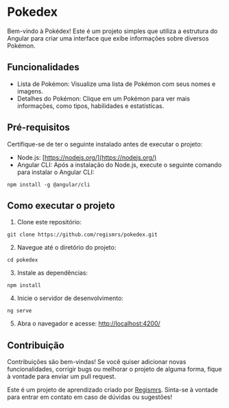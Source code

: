 # Pokedex
Bem-vindo à Pokédex! Este é um projeto simples que utiliza a estrutura do Angular para criar uma interface que exibe informações sobre diversos Pokémon.

## Funcionalidades

- Lista de Pokémon: Visualize uma lista de Pokémon com seus nomes e imagens.
- Detalhes do Pokémon: Clique em um Pokémon para ver mais informações, como tipos, habilidades e estatísticas.

## Pré-requisitos

Certifique-se de ter o seguinte instalado antes de executar o projeto:

- Node.js: [https://nodejs.org/](https://nodejs.org/)
- Angular CLI: Após a instalação do Node.js, execute o seguinte comando para instalar o Angular CLI:
  
```shell
npm install -g @angular/cli
```

## Como executar o projeto

1. Clone este repositório:
```shell
git clone https://github.com/regismrs/pokedex.git
```

2. Navegue até o diretório do projeto:
```shell
cd pokedex
```

3. Instale as dependências:
```shell
npm install
```

4. Inicie o servidor de desenvolvimento:
```shell
ng serve
```

5. Abra o navegador e acesse: [http://localhost:4200/](http://localhost:4200/)

## Contribuição

Contribuições são bem-vindas! Se você quiser adicionar novas funcionalidades, corrigir bugs ou melhorar o projeto de alguma forma, fique à vontade para enviar um pull request.

Este é um projeto de aprendizado criado por [Regismrs](https://github.com/Regismrs). Sinta-se à vontade para entrar em contato em caso de dúvidas ou sugestões!
